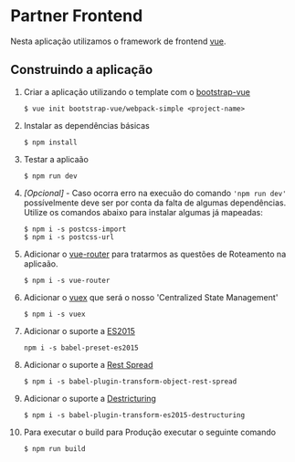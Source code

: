 # Partner Frontend

Nesta aplicação utilizamos o framework de frontend [vue](https://vuejs.org/).

## Construindo a aplicação

1. Criar a aplicação utilizando o template com o [bootstrap-vue](https://bootstrap-vue.js.org/)

    ```
    $ vue init bootstrap-vue/webpack-simple <project-name>
    ```

2. Instalar as dependências básicas

    ```
    $ npm install
    ```

3. Testar a aplicaão

    ```
    $ npm run dev
    ```

4. *[Opcional]* - Caso ocorra erro na execuão do comando ```'npm run dev'``` possívelmente deve ser por conta da falta de algumas dependências. Utilize os comandos abaixo para instalar algumas já mapeadas:

    ```
    $ npm i -s postcss-import
    $ npm i -s postcss-url
    ```

5. Adicionar o [vue-router](https://router.vuejs.org) para tratarmos as questões de Roteamento na aplicaão.

    ```
    $ npm i -s vue-router
    ```
    
6. Adicionar o [vuex](https://vuex.vuejs.org/) que será o nosso 'Centralized State Management'

    ```
    $ npm i -s vuex
    ```

7. Adicionar o suporte a [ES2015](https://babeljs.io/docs/en/babel-preset-es2015)

    ```
    npm i -s babel-preset-es2015
    ```

8. Adicionar o suporte a [Rest Spread](https://babeljs.io/docs/en/babel-plugin-transform-es2015-spread)

    ```
    $ npm i -s babel-plugin-transform-object-rest-spread
    ```

9.  Adicionar o suporte a [Destricturing](https://babeljs.io/docs/en/babel-plugin-transform-es2015-destructuring)

    ```
    $ npm i -s babel-plugin-transform-es2015-destructuring
    ```

10. Para executar o build para Produção executar o seguinte comando

    ```
    $ npm run build
    ```
